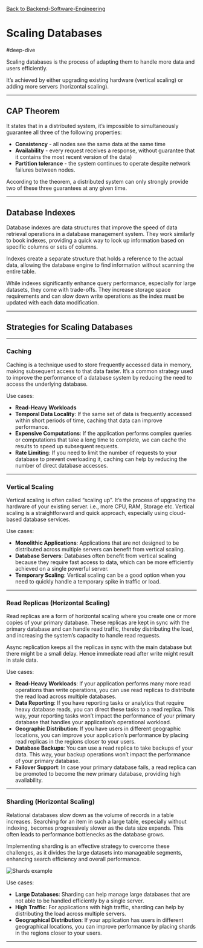 [Back to Backend-Software-Engineering](backend-software-engineering.md)

# Scaling Databases

#deep-dive

Scaling databases is the process of adapting them to handle more data and users efficiently.

It’s achieved by either upgrading existing hardware (vertical scaling) or adding more servers (horizontal scaling).

---
## CAP Theorem

It states that in a distributed system, it’s impossible to simultaneously guarantee all three of the following properties: 

- **Consistency** - all nodes see the same data at the same time
- **Availability** - every request receives a response, without guarantee that it contains the most recent version of the data)
- **Partition tolerance** - the system continues to operate despite network failures between nodes.

According to the theorem, a distributed system can only strongly provide two of these three guarantees at any given time. 

---
## Database Indexes

Database indexes are data structures that improve the speed of data retrieval operations in a database management system. They work similarly to book indexes, providing a quick way to look up information based on specific columns or sets of columns.

Indexes create a separate structure that holds a reference to the actual data, allowing the database engine to find information without scanning the entire table.

While indexes significantly enhance query performance, especially for large datasets, they come with trade-offs. They increase storage space requirements and can slow down write operations as the index must be updated with each data modification.

---
## Strategies for Scaling Databases

---
### Caching

Caching is a technique used to store frequently accessed data in memory, making subsequent access to that data faster. It’s a common strategy used to improve the performance of a database system by reducing the need to access the underlying database.

Use cases:

- **Read-Heavy Workloads**
- **Temporal Data Locality**: If the same set of data is frequently accessed within short periods of time, caching that data can improve performance.
- **Expensive Computations**: If the application performs complex queries or computations that take a long time to complete, we can cache the results to speed up subsequent requests.
- **Rate Limiting**: If you need to limit the number of requests to your database to prevent overloading it, caching can help by reducing the number of direct database accesses.

---
### Vertical Scaling

Vertical scaling is often called “scaling up”. It’s the process of upgrading the hardware of your existing server. i.e., more CPU, RAM, Storage etc. Vertical scaling is a straightforward and quick approach, especially using cloud-based database services.

Use cases:

- **Monolithic Applications**: Applications that are not designed to be distributed across multiple servers can benefit from vertical scaling.
- **Database Servers**: Databases often benefit from vertical scaling because they require fast access to data, which can be more efficiently achieved on a single powerful server.
- **Temporary Scaling**: Vertical scaling can be a good option when you need to quickly handle a temporary spike in traffic or load.

---
### Read Replicas (Horizontal Scaling)

Read replicas are a form of horizontal scaling where you create one or more copies of your primary database. These replicas are kept in sync with the primary database and can handle read traffic, thereby distributing the load, and increasing the system’s capacity to handle read requests.

Async replication keeps all the replicas in sync with the main database but there might be a small delay. Hence immediate read after write might result in stale data.

Use cases:

- **Read-Heavy Workloads**: If your application performs many more read operations than write operations, you can use read replicas to distribute the read load across multiple databases.
- **Data Reporting**: If you have reporting tasks or analytics that require heavy database reads, you can direct these tasks to a read replica. This way, your reporting tasks won’t impact the performance of your primary database that handles your application’s operational workload.
- **Geographic Distribution**: If you have users in different geographic locations, you can improve your application’s performance by placing read replicas in the regions closer to your users.
- **Database Backups**: You can use a read replica to take backups of your data. This way, your backup operations won’t impact the performance of your primary database.
- **Failover Support**: In case your primary database fails, a read replica can be promoted to become the new primary database, providing high availability.

---
### Sharding (Horizontal Scaling)

Relational databases slow down as the volume of records in a table increases. Searching for an item in such a large table, especially without indexing, becomes progressively slower as the data size expands. This often leads to performance bottlenecks as the database grows.

Implementing sharding is an effective strategy to overcome these challenges, as it divides the large datasets into manageable segments, enhancing search efficiency and overall performance.

![Shards example](shards-example.png)

Use cases:

- **Large Databases**: Sharding can help manage large databases that are not able to be handled efficiently by a single server.
- **High Traffic**: For applications with high traffic, sharding can help by distributing the load across multiple servers.
- **Geographical Distribution**: If your application has users in different geographical locations, you can improve performance by placing shards in the regions closer to your users.

---